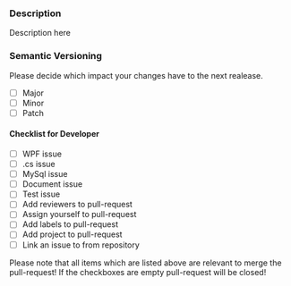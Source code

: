 ### Description
Description here

### Semantic Versioning
Please decide which impact your changes have to the next realease.

- [ ] Major
- [ ] Minor
- [ ] Patch

#### Checklist for Developer
- [ ] WPF issue
- [ ] .cs issue 
- [ ] MySql issue
- [ ] Document issue
- [ ] Test issue
- [ ] Add reviewers to pull-request
- [ ] Assign yourself to pull-request
- [ ] Add labels to pull-request
- [ ] Add project to pull-request
- [ ] Link an issue to from repository

Please note that all items which are listed above are relevant to merge the pull-request!
If the checkboxes are empty pull-request will be closed!
